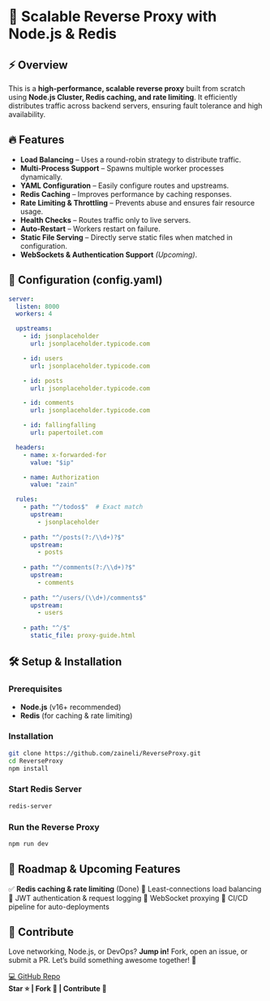 # 🚀 Scalable Reverse Proxy with Node.js & Redis

## ⚡ Overview
This is a **high-performance, scalable reverse proxy** built from scratch using **Node.js Cluster, Redis caching, and rate limiting**. It efficiently distributes traffic across backend servers, ensuring fault tolerance and high availability.

## 🔥 Features
- **Load Balancing** – Uses a round-robin strategy to distribute traffic.
- **Multi-Process Support** – Spawns multiple worker processes dynamically.
- **YAML Configuration** – Easily configure routes and upstreams.
- **Redis Caching** – Improves performance by caching responses.
- **Rate Limiting & Throttling** – Prevents abuse and ensures fair resource usage.
- **Health Checks** – Routes traffic only to live servers.
- **Auto-Restart** – Workers restart on failure.
- **Static File Serving** – Directly serve static files when matched in configuration.
- **WebSockets & Authentication Support** *(Upcoming)*.

## 📜 Configuration (config.yaml)
```yaml
server:
  listen: 8000
  workers: 4

  upstreams:
    - id: jsonplaceholder
      url: jsonplaceholder.typicode.com

    - id: users
      url: jsonplaceholder.typicode.com

    - id: posts
      url: jsonplaceholder.typicode.com

    - id: comments
      url: jsonplaceholder.typicode.com

    - id: fallingfalling
      url: papertoilet.com

  headers:
    - name: x-forwarded-for
      value: "$ip"

    - name: Authorization
      value: "zain"

  rules:
    - path: "^/todos$"  # Exact match
      upstream:  
        - jsonplaceholder
      
    - path: "^/posts(?:/\\d+)?$"  
      upstream:  
        - posts
    
    - path: "^/comments(?:/\\d+)?$" 
      upstream:  
        - comments
    
    - path: "^/users/(\\d+)/comments$"
      upstream:  
        - users
    
    - path: "^/$"
      static_file: proxy-guide.html 

```

## 🛠 Setup & Installation
### Prerequisites
- **Node.js** (v16+ recommended)
- **Redis** (for caching & rate limiting)

### Installation
```sh
git clone https://github.com/zaineli/ReverseProxy.git
cd ReverseProxy
npm install
```

### Start Redis Server
```sh
redis-server
```

### Run the Reverse Proxy
```sh
npm run dev
```

## 🚧 Roadmap & Upcoming Features
✅ **Redis caching & rate limiting** (Done)
🔹 Least-connections load balancing
🔹 JWT authentication & request logging
🔹 WebSocket proxying
🔹 CI/CD pipeline for auto-deployments

## 🤝 Contribute
Love networking, Node.js, or DevOps? **Jump in!** Fork, open an issue, or submit a PR. Let’s build something awesome together! 🚀

[💻 GitHub Repo](https://github.com/zaineli/ReverseProxy)  
**Star ⭐ | Fork 🍴 | Contribute 🚀**
